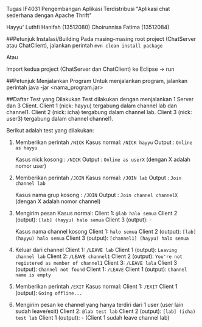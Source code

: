 Tugas IF4031 Pengembangan Aplikasi Terdistribusi
"Aplikasi chat sederhana dengan Apache Thrift"

Hayyu' Luthfi Hanifah (13512080)
Choirunnisa Fatima (13512084)

##Petunjuk Instalasi/Building
Pada masing-masing root project (ChatServer atau ChatClient), jalankan perintah `mvn clean install package` 

Atau

Import kedua project (ChatServer dan ChatClient) ke Eclipse -> run

##Petunjuk Menjalankan Program
Untuk menjalankan program, jalankan perintah java -jar <nama_program.jar>

##Daftar Test yang Dilakukan
Test dilakukan dengan menjalankan 1 Server dan 3 Client. Client 1 (nick: hayyu) tergabung dalam channel lab dan channel1. Client 2 (nick: icha) tergabung dalam channel lab. Client 3 (nick: user3) tergabung dalam channel channel1. 

Berikut adalah test yang dilakukan:
1. Memberikan perintah `/NICK`
	Kasus normal: `/NICK hayyu`
	Output		: `Online as hayyu`

	Kasus nick kosong	: `/NICK`
	Output				: `Online as userX` (dengan X adalah nomor user)

2. Memberikan perintah `/JOIN`
	Kasus normal: `/JOIN lab`
	Output		: `Join channel lab`

	Kasus nama grup kosong  : `/JOIN`
	Output					: `Join channel channelX` (dengan X adalah nomor channel)

3. Mengirim pesan
	Kasus normal:
		Client 1: `@lab halo semua`
		Client 2 (output): `[lab] (hayyu) halo semua`
		Client 3 (output): - 

	Kasus nama channel kosong
		Client 1: `halo semua`
		Client 2 (output): `[lab] (hayyu) halo semua`
		Client 3 (output): `[channel1] (hayyu) halo semua`

4. Keluar dari channel
		Client 1: `/LEAVE lab`
		Client 1 (output): `Leaving channel lab`
		Client 2: `/LEAVE channel1`
		Client 2 (output): `You're not registered as member of channel1`
		Client 3: `/LEAVE lala`
		Client 3 (output): `Channel not found`
		Client 1: `/LEAVE`
		Client 1 (output): `Channel name is empty`

6. Memberikan perintah `/EXIT`
	Kasus normal:
		Client 1: `/EXIT`
		Client 1 (output): `Going offline...`

7. Mengirim pesan ke channel yang hanya terdiri dari 1 user (user lain sudah leave/exit)
	Client 2: `@lab test lab`
	Client 2 (output): `[lab] (icha) test lab`
	Client 1 (output): - (Client 1 sudah leave channel lab)


